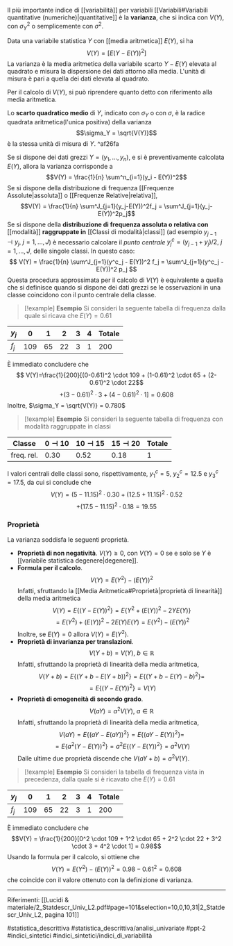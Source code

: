 Il più importante indice di [[variabilità]] per variabili [[Variabili#Variabili quantitative (numeriche)|quantitative]] è la **varianza**, che si indica con $V(Y)$, con $\sigma^2_Y$ o semplicemente con $\sigma^2$.

Data una variabile statistica $Y$ con [[media aritmetica]] $E(Y)$, si ha $$ V(Y) = [E(Y-E(Y))^2] $$ La varianza è la media aritmetica della variabile scarto $Y-E(Y)$ elevata al quadrato e misura la dispersione dei dati attorno alla media. L'unità di misura è pari a quella dei dati elevata al quadrato.

Per il calcolo di $V(Y)$, si può riprendere quanto detto con riferimento alla media aritmetica.

Lo **scarto quadratico medio** di $Y$, indicato con $\sigma_Y$ o con $\sigma$, è la radice quadrata aritmetica(l'unica positiva) della varianza $$\sigma_Y = \sqrt{V(Y)}$$ è la stessa unità di misura di $Y$. ^af26fa

Se si dispone dei dati grezzi $Y = (y_1,...,y_n)$, e si è preventivamente calcolata $E(Y)$, allora la varianza corrisponde a $$V(Y) = \frac{1}{n} \sum^n_{i=1}(y_i - E(Y))^2$$Se si dispone della distribuzione di frequenza [[Frequenze Assolute|assoluta]] o [[Frequenze Relative|relativa]], $$V(Y) = \frac{1}{n} \sum^J_{j=1}(y_j-E(Y))^2f_j = \sum^J_{j=1}(y_j-E(Y))^2p_j$$ Se si dispone della **distribuzione di frequenza assoluta o relativa con** [[modalità]] **raggruppate in** [[Classi di modalità|classi]] (ad esempio $y_{j-1} \dashv y_j,\ j=1,...,J$) è necessario calcolare il *punto centrale* $y^c_j = (y_{j-1}+y_j)/2,\ j=1,...,J$, delle singole classi.
In questo caso: $$ V(Y) = \frac{1}{n} \sum^J_{j=1}(y^c_j - E(Y))^2 f_j = \sum^J_{j=1}(y^c_j - E(Y))^2 p_j $$ Questa procedura approssimata per il calcolo di $V(Y)$ è equivalente a quella che si definisce quando si dispone dei dati grezzi se le osservazioni in una classe coincidono con il punto centrale della classe.

> [!example] **Esempio**
Si consideri la seguente tabella di frequenza dalla quale si ricava che $E(Y) = 0.61$
>
| $y_j$ | 0 | 1 | 2 | 3 | 4 | Totale |
| ---- | ---- | ---- | ---- | ---- | ---- | ---- |
| $f_j$ | 109 | 65 | 22 | 3 | 1 | 200 |
È immediato concludere che $$ V(Y)=\frac{1}{200}[(0-0.61)^2 \cdot 109 + (1-0.61)^2 \cdot 65 + (2-0.61)^2 \cdot 22$$$$+ (3-0.61)^2 \cdot 3 + (4-0.61)^2 \cdot 1] = 0.608$$ Inoltre, $\sigma_Y = \sqrt{V(Y)} = 0.780$

>[!example] **Esempio**
Si consideri la seguente tabella di frequenza con modalità raggruppate in classi
>
| Classe | $0 \dashv 10$ | $10 \dashv 15$ | $15 \dashv 20$ | Totale |
| ---- | ---- | ---- | ---- | ---- |
| freq. rel. | 0.30 | 0.52 | 0.18 | 1 |
I valori centrali delle classi sono, rispettivamente, $y^c_1=5$, $y^c_2=12.5$ e $y^c_3=17.5$, da cui si conclude che $$ V(Y) = (5-11.15)^2 \cdot 0.30 + (12.5+11.15)^2 \cdot 0.52 $$$$+ (17.5-11.15)^2 \cdot 0.18 = 19.55$$

### Proprietà
La varianza soddisfa le seguenti proprietà.
* **Proprietà di non negatività**. $V(Y) \ge 0$, con $V(Y)=0$ se e solo se $Y$ è [[variabile statistica degenere|degenere]].
* **Formula per il calcolo**. $$V(Y) = E(Y^2) - (E(Y))^2$$ Infatti, sfruttando la [[Media Aritmetica#Proprietà|proprietà di linearità]] della media aritmetica $$ V(Y) = E\{(Y-E(Y))^2\} = E\{Y^2 + (E(Y))^2 - 2YE(Y)\}$$$$ = E(Y^2) + (E(Y))^2 - 2E(Y)E(Y) = E(Y^2)-(E(Y))^2$$ Inoltre, se $E(Y)=0$ allora $V(Y) = E(Y^2)$.
* **Proprietà di invarianza per translazioni**. $$V(Y+b) = V(Y),\ b \in \mathbb{R}$$ Infatti, sfruttando la proprietà di linearità della media aritmetica, $$V(Y+b) = E\{(Y+b-E(Y+b))^2\} = E\{(Y+b-E(Y)-b)^2\} = $$$$ = E\{(Y-E(Y))^2\} = V(Y)$$
* **Proprietà di omogeneità di secondo grado**. $$ V(aY) = a^2V(Y),\ a \in \mathbb{R}$$ Infatti, sfruttando la proprietà di linearità della media aritmetica, $$V(aY) = E\{(aY-E(aY))^2\} = E\{(aY-E(Y))^2\} = $$$$= E\{a^2(Y-E(Y))^2\} = a^2E\{(Y-E(Y))^2\} = a^2V(Y)$$
Dalle ultime due proprietà discende che $V(aY+b) = a^2V(Y)$.

>[!example] **Esempio**
Si consideri la tabella di frequenza vista in precedenza, dalla quale si è ricavato che $E(Y) = 0.61$
>
| $y_j$ | 0 | 1 | 2 | 3 | 4 | Totale |
| ---- | ---- | ---- | ---- | ---- | ---- | ---- |
| $f_j$ | 109 | 65 | 22 | 3 | 1 | 200 |
È immediato concludere che $$V(Y) = \frac{1}{200}[0^2 \cdot  109 + 1^2 \cdot 65 + 2^2 \cdot 22 + 3^2 \cdot 3 + 4^2 \cdot 1] = 0.98$$ Usando la formula per il calcolo, si ottiene che $$V(Y) = E(Y^2)-(E(Y))^2 = 0.98 - 0.61^2 = 0.608$$che coincide con il valore ottenuto con la definizione di varianza.

***
Riferimenti:
[[Lucidi & materiale/2_Statdescr_Univ_L2.pdf#page=101&selection=10,0,10,31|2_Statdescr_Univ_L2, pagina 101]]

#statistica_descrittiva 
#statistica_descrittiva/analisi_univariate
#ppt-2 
#indici_sintetici 
#indici_sintetici/indici_di_variabilità 